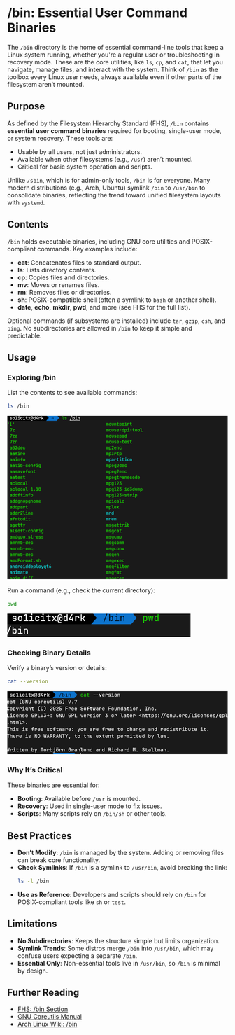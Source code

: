 # /bin: Essential User Command Binaries

The `/bin` directory is the home of essential command-line tools that keep a Linux system running, whether you're a regular user or troubleshooting in recovery mode. These are the core utilities, like `ls`, `cp`, and `cat`, that let you navigate, manage files, and interact with the system. Think of `/bin` as the toolbox every Linux user needs, always available even if other parts of the filesystem aren’t mounted.

## Purpose

As defined by the Filesystem Hierarchy Standard (FHS), `/bin` contains **essential user command binaries** required for booting, single-user mode, or system recovery. These tools are:
- Usable by all users, not just administrators.
- Available when other filesystems (e.g., `/usr`) aren’t mounted.
- Critical for basic system operation and scripts.

Unlike `/sbin`, which is for admin-only tools, `/bin` is for everyone. Many modern distributions (e.g., Arch, Ubuntu) symlink `/bin` to `/usr/bin` to consolidate binaries, reflecting the trend toward unified filesystem layouts with `systemd`.

## Contents

`/bin` holds executable binaries, including GNU core utilities and POSIX-compliant commands. Key examples include:
- **cat**: Concatenates files to standard output.
- **ls**: Lists directory contents.
- **cp**: Copies files and directories.
- **mv**: Moves or renames files.
- **rm**: Removes files or directories.
- **sh**: POSIX-compatible shell (often a symlink to `bash` or another shell).
- **date**, **echo**, **mkdir**, **pwd**, and more (see FHS for the full list).

Optional commands (if subsystems are installed) include `tar`, `gzip`, `csh`, and `ping`. No subdirectories are allowed in `/bin` to keep it simple and predictable.

## Usage

### Exploring /bin
List the contents to see available commands:
```bash
ls /bin
```
![bin](./../screenshots/3.png)

Run a command (e.g., check the current directory):
```bash
pwd
```
![bin](./../screenshots/5.png)

### Checking Binary Details
Verify a binary’s version or details:
```bash
cat --version
```
![bin](./../screenshots/6.png
)
### Why It’s Critical
These binaries are essential for:
- **Booting**: Available before `/usr` is mounted.
- **Recovery**: Used in single-user mode to fix issues.
- **Scripts**: Many scripts rely on `/bin/sh` or other tools.

## Best Practices
- **Don’t Modify**: `/bin` is managed by the system. Adding or removing files can break core functionality.
- **Check Symlinks**: If `/bin` is a symlink to `/usr/bin`, avoid breaking the link:
  ```bash
  ls -l /bin
  ```
- **Use as Reference**: Developers and scripts should rely on `/bin` for POSIX-compliant tools like `sh` or `test`.

## Limitations
- **No Subdirectories**: Keeps the structure simple but limits organization.
- **Symlink Trends**: Some distros merge `/bin` into `/usr/bin`, which may confuse users expecting a separate `/bin`.
- **Essential Only**: Non-essential tools live in `/usr/bin`, so `/bin` is minimal by design.

## Further Reading
- [FHS: /bin Section](http://www.pathname.com/fhs/)
- [GNU Coreutils Manual](https://www.gnu.org/software/coreutils/manual/)
- [Arch Linux Wiki: /bin](https://wiki.archlinux.org/title/Filesystem_hierarchy)

